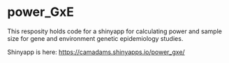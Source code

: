 # power_GxE

This resposity holds code for a shinyapp for calculating power and sample size for gene and environment genetic epidemiology studies.

Shinyapp is here: https://camadams.shinyapps.io/power_gxe/
